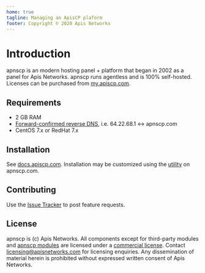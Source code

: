 ```yaml
---
home: true
tagline: Managing an ApisCP plaform 
footer: Copyright © 2020 Apis Networks
---
```


# Introduction

apnscp is an modern hosting panel + platform that began in 2002 as a panel for Apis Networks. apnscp runs agentless and is 100% self-hosted. Licenses can be purchased from [my.apiscp.com](https://my.apiscp.com).

## Requirements

- 2 GB RAM
- [Forward-confirmed reverse DNS](https://en.wikipedia.org/wiki/Forward-confirmed_reverse_DNS), i.e. 64.22.68.1 <-> apnscp.com
- CentOS 7.x or RedHat 7.x

## Installation

See [docs.apiscp.com](INSTALL.md). Installation may be customized using the [utility](https://apiscp.com/#customize) on apnscp.com.

## Contributing

Use the [Issue Tracker](https://github.com/apisnetworks/apnscp) to post feature requests.

## License

apnscp is (c) Apis Networks. All components except for third-party modules and [apnscp modules](https://github.com/apisnetworks/apnscp-modules) are licensed under a [commercial license](https://bitbucket.org/apisnetworks/apnscp/raw/HEAD/LICENSE). Contact licensing@apisnetworks.com for licensing enquiries. Any dissemination of material herein is prohibited without expressed written consent of Apis Networks.
